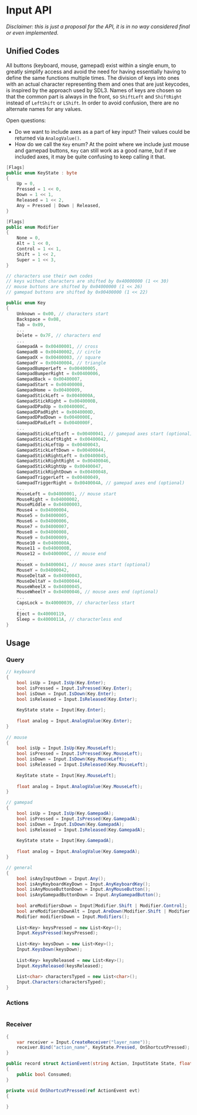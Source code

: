 # Input API

*Disclaimer: this is just a proposal for the API, it is in no way considered final or even implemented.*

## Unified Codes

All buttons (keyboard, mouse, gamepad) exist within a single enum, to greatly simplify access and avoid the need for having essentially having to define the same functions multiple times.
The division of keys into ones with an actual character representing them and ones that are just keycodes, is inspired by the approach used by SDL3.
Names of keys are chosen so that the common part is always in the front, so `ShiftLeft` and `ShiftRight` instead of `LeftShift` or `LShift`.
In order to avoid confusion, there are no alternate names for any values.

Open questions:
* Do we want to include axes as a part of key input? Their values could be returned via `AnalogValue()`.
* How do we call the `Key` enum? At the point where we include just mouse and gamepad buttons, `Key` can still work as a good name, but if we included axes, it may be quite confusing to keep calling it that.

```csharp
[Flags]
public enum KeyState : byte
{
    Up = 0,
    Pressed = 1 << 0,
    Down = 1 << 1,
    Released = 1 << 2,
    Any = Pressed | Down | Released,
}

[Flags]
public enum Modifier
{
    None = 0,
    Alt = 1 << 0,
    Control = 1 << 1,
    Shift = 1 << 2,
    Super = 1 << 3,
}

// characters use their own codes
// keys without characters are shifted by 0x40000000 (1 << 30)
// mouse buttons are shifted by 0x04000000 (1 << 26)
// gamepad buttons are shifted by 0x00400000 (1 << 22)

public enum Key
{
    Unknown = 0x00, // characters start
    Backspace = 0x08,
    Tab = 0x09,
    ...
    Delete = 0x7F, // characters end
    ...
    GamepadA = 0x00400001, // cross
    GamepadB = 0x00400002, // circle
    GamepadX = 0x00400003, // square
    GamepadY = 0x00400004, // triangle
    GamepadBumperLeft = 0x00400005,
    GamepadBumperRight = 0x00400006,
    GamepadBack = 0x00400007,
    GamepadStart = 0x00400008,
    GamepadHome = 0x00400009,
    GamepadStickLeft = 0x0040000A,
    GamepadStickRight = 0x0040000B,
    GamepadDPadUp = 0x0040000C,
    GamepadDPadRight = 0x0040000D,
    GamepadDPadDown = 0x0040000E,
    GamepadDPadLeft = 0x0040000F,
    ...
    GamepadStickLeftLeft = 0x00400041, // gamepad axes start (optional)
    GamepadStickLeftRight = 0x00400042,
    GamepadStickLeftUp = 0x00400043,
    GamepadStickLeftDown = 0x00400044,
    GamepadStickRightLeft = 0x00400045,
    GamepadStickRightRight = 0x00400046,
    GamepadStickRightUp = 0x00400047,
    GamepadStickRightDown = 0x00400048,
    GamepadTriggerLeft = 0x00400049,
    GamepadTriggerRight = 0x0040004A, // gamepad axes end (optional)
    ...
    MouseLeft = 0x04000001, // mouse start
    MouseRight = 0x04000002,
    MouseMiddle = 0x04000003,
    Mouse4 = 0x04000004,
    Mouse5 = 0x04000005,
    Mouse6 = 0x04000006,
    Mouse7 = 0x04000007,
    Mouse8 = 0x04000008,
    Mouse9 = 0x04000009,
    Mouse10 = 0x0400000A,
    Mouse11 = 0x0400000B,
    Mouse12 = 0x0400000C, // mouse end
    ...
    MouseX = 0x04000041, // mouse axes start (optional)
    MouseY = 0x04000042,
    MouseDeltaX = 0x04000043,
    MouseDeltaY = 0x04000044,
    MouseWheelX = 0x04000045,
    MouseWheelY = 0x04000046, // mouse axes end (optional)
    ...
    CapsLock = 0x40000039, // characterless start
    ...
    Eject = 0x40000119,
    Sleep = 0x4000011A, // characterless end
}
```


## Usage

### Query

```csharp
// keyboard
{
    bool isUp = Input.IsUp(Key.Enter);
    bool isPressed = Input.IsPressed(Key.Enter);
    bool isDown = Input.IsDown(Key.Enter);
    bool isReleased = Input.IsReleased(Key.Enter);
    
    KeyState state = Input[Key.Enter];
    
    float analog = Input.AnalogValue(Key.Enter);
}
    
// mouse
{
    bool isUp = Input.IsUp(Key.MouseLeft);
    bool isPressed = Input.IsPressed(Key.MouseLeft);
    bool isDown = Input.IsDown(Key.MouseLeft);
    bool isReleased = Input.IsReleased(Key.MouseLeft);
    
    KeyState state = Input[Key.MouseLeft];
    
    float analog = Input.AnalogValue(Key.MouseLeft);
}

// gamepad
{
    bool isUp = Input.IsUp(Key.GamepadA);
    bool isPressed = Input.IsPressed(Key.GamepadA);
    bool isDown = Input.IsDown(Key.GamepadA);
    bool isReleased = Input.IsReleased(Key.GamepadA);
    
    KeyState state = Input[Key.GamepadA];
    
    float analog = Input.AnalogValue(Key.GamepadA);
}

// general
{
    bool isAnyInputDown = Input.Any();
    bool isAnyKeyboardKeyDown = Input.AnyKeyboardKey();
    bool isAnyMouseButtonDown = Input.AnyMouseButton();
    bool isAnyGamepadButtonDown = Input.AnyGamepadButton();
    
    bool areModifiersDown = Input[Modifier.Shift | Modifier.Control];
    bool areModifiersDownAlt = Input.AreDown(Modifier.Shift | Modifier.Control);
    Modifier modifiersDown = Input.Modifiers();
    
    List<Key> keysPressed = new List<Key>();
    Input.KeysPressed(keysPressed);
    
    List<Key> keysDown = new List<Key>();
    Input.KeysDown(keysDown);
    
    List<Key> keysReleased = new List<Key>();
    Input.KeysReleased(keysReleased);
    
    List<char> charactersTyped = new List<char>();
    Input.Characters(charactersTyped);
}

```

### Actions

```csharp

```

### Receiver

```csharp
{
    var receiver = Input.CreateReceiver("layer_name"));
    receiver.Bind("action_name", KeyState.Pressed, OnShortcutPressed);
}

public record struct ActionEvent(string Action, InputState State, float Value)
{
    public bool Consumed;
}

private void OnShortcutPressed(ref ActionEvent evt)
{
    
}

```